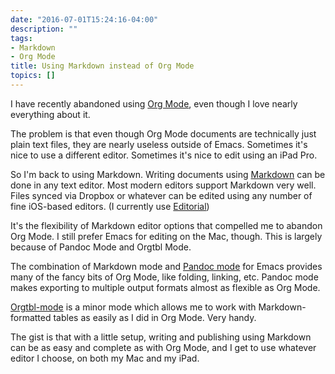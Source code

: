 ```yaml
---
date: "2016-07-01T15:24:16-04:00"
description: ""
tags:
- Markdown
- Org Mode
title: Using Markdown instead of Org Mode
topics: []
---
```


I have recently abandoned using [Org Mode](http://orgmode.org), even though I
love nearly everything about it.

The problem is that even though Org Mode documents are technically just plain
text files, they are nearly useless outside of Emacs. Sometimes it's nice to use
a different editor. Sometimes it's nice to edit using an iPad Pro.

So I'm back to using Markdown. Writing documents using
[Markdown](http://daringfireball.net/projects/markdown/) can be done in any text
editor. Most modern editors support Markdown very well. Files synced via Dropbox
or whatever can be edited using any number of fine iOS-based editors. (I
currently use [Editorial](http://omz-software.com/editorial/))

It's the flexibility of Markdown editor options that compelled me to abandon Org
Mode. I still prefer Emacs for editing on the Mac, though. This is largely
because of Pandoc Mode and Orgtbl Mode.

The combination of Markdown mode and
[Pandoc mode](http://joostkremers.github.io/pandoc-mode/) for Emacs provides
many of the fancy bits of Org Mode, like folding, linking, etc. Pandoc
mode makes exporting to multiple output formats almost as flexible as Org Mode.

[Orgtbl-mode](http://orgmode.org/manual/Orgtbl-mode.html) is a minor mode which
allows me to work with Markdown-formatted tables as easily as I did in Org Mode.
Very handy.

The gist is that with a little setup, writing and publishing using Markdown can
be as easy and complete as with Org Mode, and I get to use whatever editor I
choose, on both my Mac and my iPad.




